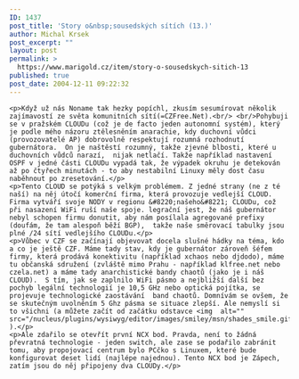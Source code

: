 ```yaml
---
ID: 1437
post_title: 'Story o&nbsp;sousedských sítích (13.)'
author: Michal Krsek
post_excerpt: ""
layout: post
permalink: >
  https://www.marigold.cz/item/story-o-sousedskych-sitich-13
published: true
post_date: 2004-12-11 09:22:32
---
```

	<p>Když už nás Noname tak hezky popíchl, zkusím sesumírovat několik zajímavostí ze světa komunitních sítí(=CZFree.Net).<br/> <br/>Pohybuji se v pražském CLOUDu (což je de facto jeden autonomní systém), který je podle mého názoru ztělesněním anarachie, kdy duchovní vůdci (provozovatelé AP) dobrovolně respektují rozumná rozhodnutí gubernátora.  On je naštěstí rozumný, takže zjevné blbosti, které u duchovních vůdců narazí,  nijak netlačí. Takže například nastavení OSPF v jedné části CLOUDu vypadá tak, že výpadek okruhu je detekován až po čtyřech minutách - to aby nestabilní Linuxy měly dost času naběhnout po zresetování.</p>
	<p>Tento CLOUD se potýká s velkým problémem. Z jedné strany (ne z té naší) na něj útočí komerční firma, která provozuje vedlejší CLOUD. Firma vytváří svoje NODY v regionu &#8220;našeho&#8221; CLOUDu, což při nasazení WiFi ruší naše spoje. legrační jest, že náš gubernátor nebyl schopen firmu donutit, aby nám posílala agregované prefixy (doufám, že tam alespoň běží BGP),  takže naše směrovací tabulky jsou plné /24 sítí vedlejšího CLOUDu.</p>
	<p>Vůbec v CZF se začínají objevovat docela slušné hádky na téma, kdo a co je ještě CZF. Máme tady stav, kdy je gubernátor zároveň šéfem firmy, která prodává konektivitu (například xchaos nebo djdodo), máme tu občanská sdružení (zvláště mimo Prahu - například klfree.net nebo czela.net) a máme tady anarchistické bandy chaotů (jako je i náš CLOUD).  S tím, jak se zaplnilo WiFi pásmo a nejbližší další bez pochyb legální technologií je 10,5 GHz nebo optická pojítka, se projevuje technologické zaostávání  band chaotů. Domnívám se ovšem, že se skutečným uvolněním 5 Ghz pásma se situace zlepší. Ale nemyslí si to všichni (a můžete začít od začátku odstavce <img  alt="" src="/nucleus/plugins/wysiwyg/editor/images/smiley/msn/shades_smile.gif"/> ).</p>
	<p>Ale zdařilo se otevřít první NCX bod. Pravda, není to žádná převratná technologie - jeden switch, ale zase se podařilo zabránit tomu, aby propojovací centrum bylo PCčko s Linuxem, které bude konfigurovat deset lidí (najlépe najednou). Tento NCX bod je Zápech, zatím jsou do něj připojeny dva CLOUDy.</p>